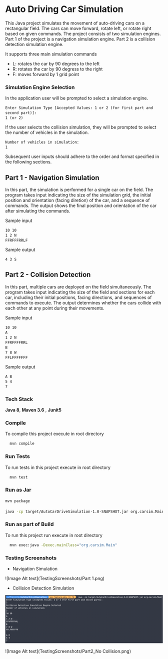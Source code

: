 
# Auto Driving Car Simulation

This Java project simulates the movement of auto-driving cars on a rectangular field. The cars can move forward, rotate left, or rotate right based on given commands. The project consists of two simulation engines. Part 1 of the project is a navigation simulation engine. Part 2 is a collision detection simulation engine.

It supports three main simulation commands
- L: rotates the car by 90 degrees to the left
- R: rotates the car by 90 degress to the right
- F: moves forward by 1 grid point


### Simulation Engine Selection

In the application user will be prompted to select a simulation engine. 

```
Enter Simulation Type [Accepted Values: 1 or 2 (for first part and second part)]:
1 (or 2)
```

If the user selects the collision simulation, they will be prompted to select the number of vehicles in the simulation.

```
Number of vehicles in simulation:
1
```
Subsequent user inputs should adhere to the order and format specified in the following sections.

## Part 1 - Navigation Simulation

In this part, the simulation is performed for a single car on the field. The program takes input indicating the size of the simulation grid, the initial position and orientation (facing diretion) of the car, and a sequence of commands. The output 
shows the final position and orientation of the car after simulating the commands.


Sample input

```
10 10
1 2 N
FFRFFFRRLF
```

Sample output
```
4 3 S
```

## Part 2 - Collision Detection

In this part, multiple cars are deployed on the field simultaneously. The program takes input indicating the size of the field and sections for each car, including their initial positions, facing directions, and sequences of commands to execute. The output determines whether the cars collide with each other at any point during their movements.

Sample input

```
10 10
A
1 2 N
FFRFFFFRRL
B
7 8 W
FFLFFFFFFF
```

Sample output
```
A B
5 4
7
```


### Tech Stack

**Java 8**, **Maven 3.6** , **Junit5**

### Compile

To compile this project execute in root directory

```bash
  mvn compile
```

### Run Tests
To run tests in this project execute in root directory

```bash
  mvn test
```

### Run as Jar

```bash
mvn package

java -cp target/AutoCarDriveSimulation-1.0-SNAPSHOT.jar org.carsim.Main
```

### Run as part of Build

To run this project run execute in root directory

```bash
  mvn exec:java -Dexec.mainClass="org.carsim.Main"
```

### Testing Screenshots

- Navigation Simulation

![Image Alt text](TestingScreenshots/Part 1.png)


- Collision Detection Simulation

![Image Alt text](TestingScreenshots/Part2_Collision.png)

![Image Alt text](TestingScreenshots/Part2_No Collision.png)



